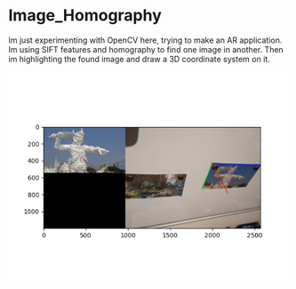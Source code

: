 # Image_Homography

Im just experimenting with OpenCV here, trying to make an AR application.
Im using SIFT features and homography to find one image in another. Then im highlighting the found image and draw a 3D coordinate system on it.

![example](https://github.com/fritz-griese/Image_Homography/blob/master/result_example.png?raw=true)
